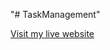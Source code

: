 "# TaskManagement" 



<a href="https://task-manager-eh.netlify.app/log-in"> Visit my live website </a>








